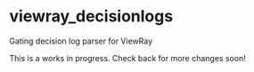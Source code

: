 viewray_decisionlogs
====================

Gating decision log parser for ViewRay

This is a works in progress. Check back for more changes soon!
